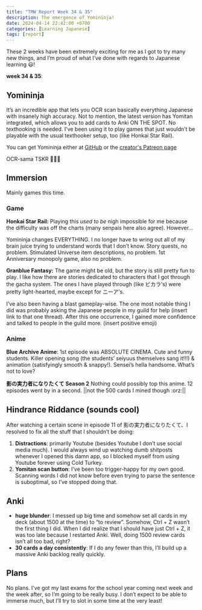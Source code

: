 ```yaml
---
title: "TMW Report Week 34 & 35"
description: The emergence of Yomininja!
date: 2024-04-14 22:42:00 +0700
categories: [Learning Japanese]
tags: [report]
---
```

These 2 weeks have been extremely exciting for me as I got to try many new things, and I’m proud of what I’ve done with regards to Japanese learning 😃!

**week 34 & 35**:  
## Yomininja  
It’s an incredible app that lets you OCR scan basically everything Japanese with insanely high accuracy. Not to mention, the latest version has Yomitan integrated, which allows you to add cards to Anki ON THE SPOT. No texthooking is needed. I’ve been using it to play games that just wouldn’t be playable with the usual texthooker setup, too (like Honkai Star Rail).

You can get Yomininja either at [GitHub](https://github.com/matt-m-o/YomiNinja) or the [creator's Patreon page](https://patreon.com/YomiNinja)

OCR-sama TSKR 🙏🙏🙏 

## Immersion  
Mainly games this time.   
### Game  
**Honkai Star Rail:** Playing this *used to be* nigh impossible for me because the difficulty was off the charts (many senpais here also agree). However…

Yomininja changes EVERYTHING. I no longer have to wring out all of my brain juice trying to understand words that I don’t know. Story quests, no problem. Stimulated Universe item descriptions, no problem. 1st Anniversary monopoly game, also no problem. 

**Granblue Fantasy:** The game might be old, but the story is still pretty fun to play. I like how there are stories dedicated to characters that I got through the gacha system. The ones I have played through (like ビカラ’s) were pretty light-hearted, maybe except for ニーア’s. 

I’ve also been having a blast gameplay-wise. The one most notable thing I did was probably asking the Japanese people in my guild for help (insert link to that one thread). After this one occurrence, I gained more confidence and talked to people in the guild more. (insert positive emoji)  
### Anime  
**Blue Archive Anime**: 1st episode was ABSOLUTE CINEMA. Cute and funny students. Killer opening song (the students’ seiyuus themselves sang it!!!) & animation (satisfyingly smooth & snappy!). Sensei’s hella handsome. What’s not to love?

**影の実力者になりたくて Season 2** Nothing could possibly top this anime. 12 episodes went by in a second. ||not the 500 cards I mined though :orz:||  
## Hindrance Riddance (sounds cool)
After watching a certain scene in episode 11 of 影の実力者になりたくて、I resolved to fix all the stuff that I shouldn’t be doing:  
1. **Distractions**: primarily Youtube (besides Youtube I don’t use social media much). I would always wind up watching dumb shitposts whenever I opened this damn app, so I blocked myself from using Youtube forever using Cold Turkey.  
2. **Yomitan scan button**: I’ve been too trigger-happy for my own good. Scanning words I did not know before even trying to parse the sentence is suboptimal, so I’ve stopped doing that.   

## Anki  
- **huge blunder**: I messed up big time and somehow set all cards in my deck (about 1500 at the time) to “to review”. Somehow, Ctrl + Z wasn’t the first thing I did. When I did realize that I should have just Ctrl + Z, it was too late because I restarted Anki. Well, doing 1500 review cards isn’t all too bad, right?   
- **30 cards a day consistently**: If I do any fewer than this, I’ll build up a massive Anki backlog really quickly.  

## Plans  
No plans. I’ve got my last exams for the school year coming next week and the week after, so I’m going to be really busy. I don’t expect to be able to immerse much, but I’ll try to slot in some time at the very least!

